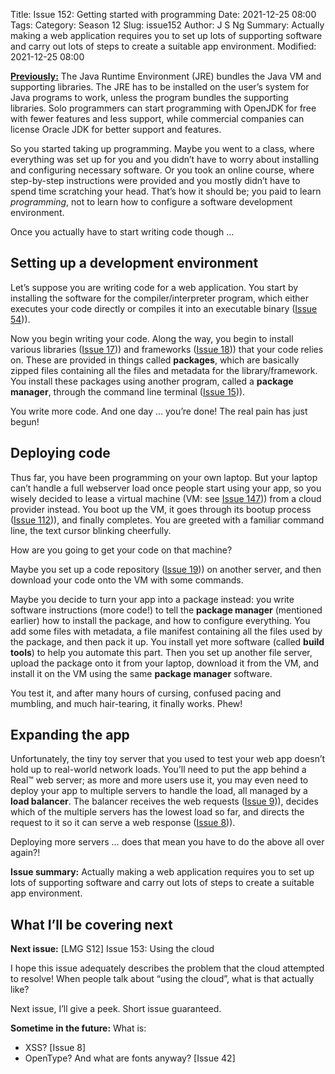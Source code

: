 Title: Issue 152: Getting started with programming
Date: 2021-12-25 08:00
Tags: 
Category: Season 12
Slug: issue152
Author: J S Ng
Summary: Actually making a web application requires you to set up lots of supporting software and carry out lots of steps to create a suitable app environment.
Modified: 2021-12-25 08:00

[**Previously:**](https://buttondown.email/laymansguide/archive/) The Java Runtime Environment (JRE) bundles the Java VM and supporting libraries. The JRE has to be installed on the user’s system for Java programs to work, unless the program bundles the supporting libraries. Solo programmers can start programming with OpenJDK for free with fewer features and less support, while commercial companies can license Oracle JDK for better support and features.

So you started taking up programming. Maybe you went to a class, where everything was set up for you and you didn’t have to worry about installing and configuring necessary software. Or you took an online course, where step-by-step instructions were provided and you mostly didn’t have to spend time scratching your head. That’s how it should be; you paid to learn *programming*, not to learn how to configure a software development environment.

Once you actually have to start writing code though …

## Setting up a development environment

Let’s suppose you are writing code for a web application. You start by installing the software for the compiler/interpreter program, which either executes your code directly or compiles it into an executable binary ([Issue 54]({filename}/season05/issue054/issue054.md))).

Now you begin writing your code. Along the way, you begin to install various libraries ([Issue 17]({filename}/season02/issue017/issue017.md))) and frameworks ([Issue 18]({filename}/season02/issue018/issue018.md))) that your code relies on. These are provided in things called **packages**, which are basically zipped files containing all the files and metadata for the library/framework. You install these packages using another program, called a **package manager**, through the command line terminal ([Issue 15]({filename}/season02/issue015/issue015.md))).

You write more code. And one day … you’re done! The real pain has just begun!

## Deploying code

Thus far, you have been programming on your own laptop. But your laptop can’t handle a full webserver load once people start using your app, so you wisely decided to lease a virtual machine (VM: see [Issue 147]({filename}/season12/issue147/issue147.md))) from a cloud provider instead. You boot up the VM, it goes through its bootup process ([Issue 112]({filename}/season09/issue112/issue112.md))), and finally completes. You are greeted with a familiar command line, the text cursor blinking cheerfully.

How are you going to get your code on that machine?

Maybe you set up a code repository ([Issue 19]({filename}/season02/issue019/issue019.md))) on another server, and then download your code onto the VM with some commands.

Maybe you decide to turn your app into a package instead: you write software instructions (more code!) to tell the **package manager** (mentioned earlier) how to install the package, and how to configure everything. You add some files with metadata, a file manifest containing all the files used by the package, and then pack it up. You install yet more software (called **build tools**) to help you automate this part. Then you set up another file server, upload the package onto it from your laptop, download it from the VM, and install it on the VM using the same **package manager** software.

You test it, and after many hours of cursing, confused pacing and mumbling, and much hair-tearing, it finally works. Phew!

## Expanding the app

Unfortunately, the tiny toy server that you used to test your web app doesn’t hold up to real-world network loads. You’ll need to put the app behind a Real™ web server; as more and more users use it, you may even need to deploy your app to multiple servers to handle the load, all managed by a **load balancer**. The balancer receives the web requests ([Issue 9]({filename}/season01/issue009/issue009.md))), decides which of the multiple servers has the lowest load so far, and directs the request to it so it can serve a web response ([Issue 8]({filename}/season01/issue008/issue008.md))).

Deploying more servers … does that mean you have to do the above all over again?!

**Issue summary:** Actually making a web application requires you to set up lots of supporting software and carry out lots of steps to create a suitable app environment.

## What I’ll be covering next

**Next issue:** [LMG S12] Issue 153: Using the cloud

I hope this issue adequately describes the problem that the cloud attempted to resolve! When people talk about “using the cloud”, what is that actually like?

Next issue, I’ll give a peek. Short issue guaranteed.

**Sometime in the future:** What is:

- XSS? [Issue 8]
- OpenType? And what are fonts anyway? [Issue 42]
